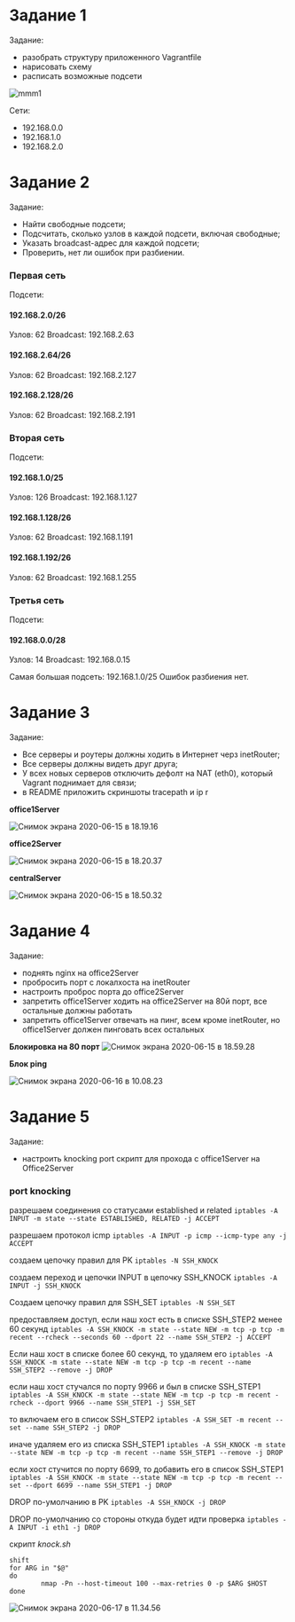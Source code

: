 # Задание 1

Задание:

- разобрать структуру приложенного Vagrantfile
- нарисовать схему
- расписать возможные подсети

![mmm1](https://tva1.sinaimg.cn/large/007S8ZIlgy1gg18r5bfc4j31d00s441g.jpg)

Сети:

- 192.168.0.0
- 192.168.1.0
- 192.168.2.0

# Задание 2

Задание:

- Найти свободные подсети;
- Подсчитать, сколько узлов в каждой подсети, включая свободные;
- Указать broadcast-адрес для каждой подсети;
- Проверить, нет ли ошибок при разбиении.

### Первая сеть

Подсети:

#### 192.168.2.0/26

Узлов: 62 Broadcast: 192.168.2.63

#### 192.168.2.64/26

Узлов: 62 Broadcast: 192.168.2.127

#### 192.168.2.128/26

Узлов: 62 Broadcast: 192.168.2.191

### Вторая сеть

Подсети:

#### 192.168.1.0/25

Узлов: 126 Broadcast: 192.168.1.127

#### 192.168.1.128/26

Узлов: 62 Broadcast: 192.168.1.191

#### 192.168.1.192/26

Узлов: 62 Broadcast: 192.168.1.255

### Третья сеть

Подсети:

#### 192.168.0.0/28

Узлов: 14 Broadcast: 192.168.0.15

Самая большая подсеть: 192.168.1.0/25 Ошибок разбиения нет.



# Задание 3

Задание:

- Все серверы и роутеры должны ходить в Интернет черз inetRouter;
- Все серверы должны видеть друг друга;
- У всех новых серверов отключить дефолт на NAT (eth0), который Vagrant поднимает для связи;
- в README приложить скриншоты tracepath и ip r

**office1Server**

![Снимок экрана 2020-06-15 в 18.19.16](https://tva1.sinaimg.cn/large/007S8ZIlgy1gftdvu254nj30v609safi.jpg)

**office2Server**

![Снимок экрана 2020-06-15 в 18.20.37](https://tva1.sinaimg.cn/large/007S8ZIlgy1gftdx8jkd9j30v609k79o.jpg)

**centralServer**

![Снимок экрана 2020-06-15 в 18.50.32](https://tva1.sinaimg.cn/large/007S8ZIlgy1gftesdf7zuj30v60ecwmg.jpg)

# Задание 4

Задание:

- поднять nginx на officе2Server
- пробросить порт с локалхоста на inetRouter
- настроить проброс порта до office2Server
- запретить office1Server ходить на office2Server на 80й порт, все остальные должны работать
- запретить office1Server отвечать на пинг, всем кроме inetRouter, но office1Server должен пинговать всех остальных

**Блокировка на 80 порт**
![Снимок экрана 2020-06-15 в 18.59.28](https://tva1.sinaimg.cn/large/007S8ZIlgy1gftflxgw9vj30v20aktd0.jpg)

**Блок ping**

![Снимок экрана 2020-06-16 в 10.08.23](https://tva1.sinaimg.cn/large/007S8ZIlgy1gfu5bgvht7j31nw0u07wh.jpg)

# Задание 5

Задание:

- настроить knocking port скрипт для прохода с office1Server на Office2Server

### port knocking

разрешаем соединения со статусами established и related 
`iptables -A INPUT -m state --state ESTABLISHED, RELATED -j ACCEPT`

разрешаем протокол icmp
`iptables -A INPUT -p icmp --icmp-type any -j ACCEPT`

создаем цепочку правил для PK
`iptables -N SSH_KNOCK`

создаем переход и цепочки INPUT в цепочку SSH_KNOCK
`iptables -A INPUT -j SSH_KNOCK`

Создаем цепочку правил для SSH_SET
`iptables -N SSH_SET`

предоставляем доступ, если наш хост есть в списке SSH_STEP2 менее 60 секунд
`iptables -A SSH_KNOCK -m state --state NEW -m tcp -p tcp -m recent --rcheck --seconds 60 --dport 22 --name SSH_STEP2 -j ACCEPT`

Если наш хост в списке более 60 секунд, то удаляем его
`iptables -A SSH_KNOCK -m state --state NEW -m tcp -p tcp -m recent --name SSH_STEP2 --remove -j DROP`

если наш хост стучался по порту 9966 и был в списке SSH_STEP1
`iptables -A SSH_KNOCK -m state --state NEW -m tcp -p tcp -m recent -rcheck --dport 9966 --name SSH_STEP1 -j SSH_SET`

то включаем его в список SSH_STEP2
`iptables -A SSH_SET -m recent --set --name SSH_STEP2 -j DROP`

иначе удаляем его из списка SSH_STEP1
`iptables -A SSH_KNOCK -m state --state NEW -m tcp -p tcp -m recent --name SSH_STEP1 --remove -j DROP`

если хост стучится по порту 6699, то добавить его в список SSH_STEP1
`iptables -A SSH_KNOCK -m state --state NEW -m tcp -p tcp -m recent --set --dport 6699 --name SSH_STEP1 -j DROP`

DROP по-умолчанию в PK
`iptables -A SSH_KNOCK -j DROP`

DROP по-умолчанию со стороны откуда будет идти проверка
`iptables -A INPUT -i eth1 -j DROP`



скрипт *knock.sh*

```HOST=$1
shift
for ARG in "$@"
do
		nmap -Pn --host-timeout 100 --max-retries 0 -p $ARG $HOST
done
```

![Снимок экрана 2020-06-17 в 11.34.56](https://tva1.sinaimg.cn/large/007S8ZIlgy1gfvdfu7loij30yu0ludsx.jpg)